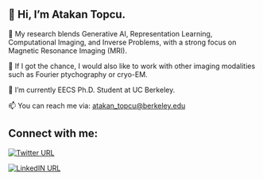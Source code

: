 
## 👋 Hi, I’m Atakan Topcu.



👀 My research blends Generative AI, Representation Learning, Computational Imaging, and Inverse Problems, with a strong focus on Magnetic Resonance Imaging (MRI). 

:monocle_face: If I got the chance, I would also like to work with other imaging modalities such as Fourier ptychography or cryo-EM.

🌱 I’m currently EECS Ph.D. Student at UC Berkeley.

📫 You can reach me via: atakan_topcu@berkeley.edu

## Connect with me:

[![Twitter URL](https://img.shields.io/twitter/url/https/twitter.com/bukotsunikki.svg?style=social&label=Follow%20%40AtakanTopcu)](https://twitter.com/Atakan84666839)

[![LinkedIN URL](https://img.shields.io/badge/LinkedIn-0077B5?style=social&logo=linkedin&label=Connect%20with%20Atakan%20Topcu)](https://www.linkedin.com/in/atakan-topcu/)

